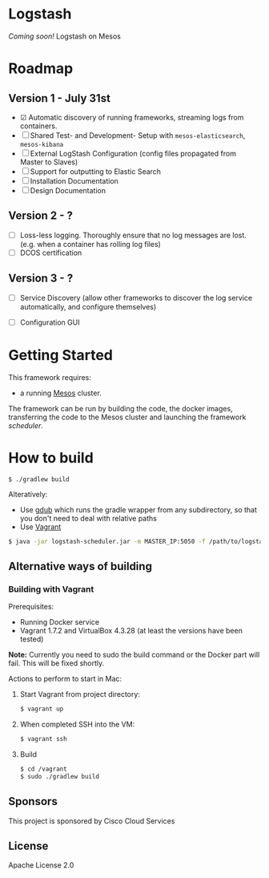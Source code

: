# Logstash
*Coming soon!* Logstash on Mesos

# Roadmap

## Version 1 - July 31st

- ☑ Automatic discovery of running frameworks, streaming logs from containers.
- ☐ Shared Test- and Development- Setup with `mesos-elasticsearch`, `mesos-kibana`
- ☐ External LogStash Configuration (config files propagated from Master to Slaves)
- ☐ Support for outputting to Elastic Search
- ☐ Installation Documentation
- ☐ Design Documentation

## Version 2 - ?

- ☐ Loss-less logging. Thoroughly ensure that no log messages are lost. (e.g. when a container has rolling log files)
- ☐ DCOS certification

## Version 3 - ?

- ☐ Service Discovery (allow other frameworks to discover the log service automatically, and configure themselves)

- ☐ Configuration GUI

# Getting Started

This framework requires:
* a running [Mesos](http://mesos.apache.org) cluster.

The framework can be run by building the code, the docker images, transferring the code to the Mesos cluster and
launching the framework _scheduler_.

# How to build
```
$ ./gradlew build
```

Alteratively:
* Use [gdub](https://github.com/dougborg/gdub) which runs the gradle wrapper from any subdirectory, so that you don't need to deal with relative paths
* Use [Vagrant](#building-with-vagrant)

```bash
$ java -jar logstash-scheduler.jar -m MASTER_IP:5050 -f /path/to/logstashconfig
```

## Alternative ways of building
### Building with Vagrant

Prerequisites:
* Running Docker service
* Vagrant 1.7.2 and VirtualBox 4.3.28 (at least the versions have been tested)

**Note:** Currently you need to sudo the build command or the Docker part will fail. This will be fixed shortly.

Actions to perform to start in Mac:

1. Start Vagrant from project directory:

    ```bash
    $ vagrant up
    ```

2. When completed SSH into the VM:

    ```bash
    $ vagrant ssh
    ```

3. Build

    ```bash
    $ cd /vagrant
    $ sudo ./gradlew build
    ```

## Sponsors
This project is sponsored by Cisco Cloud Services

## License
Apache License 2.0
